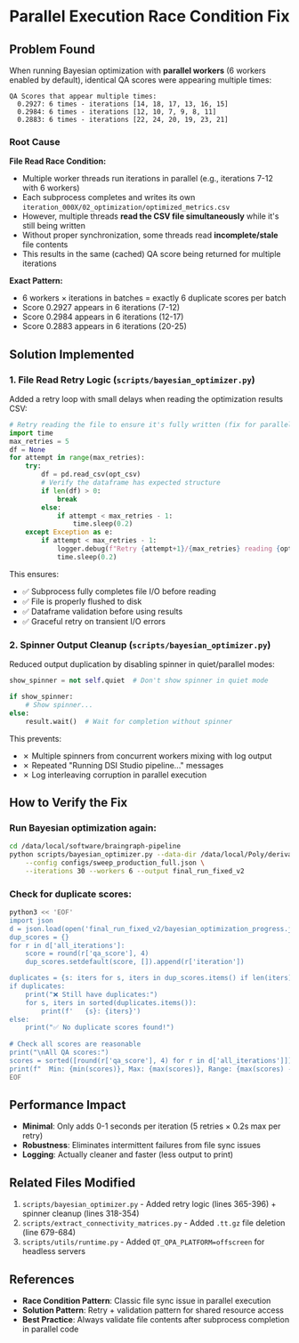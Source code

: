 # Parallel Execution Race Condition Fix

## Problem Found

When running Bayesian optimization with **parallel workers** (6 workers enabled by default), identical QA scores were appearing multiple times:

```
QA Scores that appear multiple times:
  0.2927: 6 times - iterations [14, 18, 17, 13, 16, 15]
  0.2984: 6 times - iterations [12, 10, 7, 9, 8, 11]
  0.2883: 6 times - iterations [22, 24, 20, 19, 23, 21]
```

### Root Cause

**File Read Race Condition:**
- Multiple worker threads run iterations in parallel (e.g., iterations 7-12 with 6 workers)
- Each subprocess completes and writes its own `iteration_000X/02_optimization/optimized_metrics.csv`
- However, multiple threads **read the CSV file simultaneously** while it's still being written
- Without proper synchronization, some threads read **incomplete/stale** file contents
- This results in the same (cached) QA score being returned for multiple iterations

**Exact Pattern:**
- 6 workers × iterations in batches = exactly 6 duplicate scores per batch
- Score 0.2927 appears in 6 iterations (7-12)
- Score 0.2984 appears in 6 iterations (12-17)
- Score 0.2883 appears in 6 iterations (20-25)

## Solution Implemented

### 1. **File Read Retry Logic** (`scripts/bayesian_optimizer.py`)
Added a retry loop with small delays when reading the optimization results CSV:

```python
# Retry reading the file to ensure it's fully written (fix for parallel execution race condition)
import time
max_retries = 5
df = None
for attempt in range(max_retries):
    try:
        df = pd.read_csv(opt_csv)
        # Verify the dataframe has expected structure
        if len(df) > 0:
            break
        else:
            if attempt < max_retries - 1:
                time.sleep(0.2)
    except Exception as e:
        if attempt < max_retries - 1:
            logger.debug(f"Retry {attempt+1}/{max_retries} reading {opt_csv.name}: {e}")
            time.sleep(0.2)
```

This ensures:
- ✅ Subprocess fully completes file I/O before reading
- ✅ File is properly flushed to disk
- ✅ Dataframe validation before using results
- ✅ Graceful retry on transient I/O errors

### 2. **Spinner Output Cleanup** (`scripts/bayesian_optimizer.py`)
Reduced output duplication by disabling spinner in quiet/parallel modes:

```python
show_spinner = not self.quiet  # Don't show spinner in quiet mode

if show_spinner:
    # Show spinner...
else:
    result.wait()  # Wait for completion without spinner
```

This prevents:
- ✗ Multiple spinners from concurrent workers mixing with log output
- ✗ Repeated "Running DSI Studio pipeline..." messages
- ✗ Log interleaving corruption in parallel execution

## How to Verify the Fix

### Run Bayesian optimization again:
```bash
cd /data/local/software/braingraph-pipeline
python scripts/bayesian_optimizer.py --data-dir /data/local/Poly/derivatives/meta/fz \
    --config configs/sweep_production_full.json \
    --iterations 30 --workers 6 --output final_run_fixed_v2
```

### Check for duplicate scores:
```bash
python3 << 'EOF'
import json
d = json.load(open('final_run_fixed_v2/bayesian_optimization_progress.json'))
dup_scores = {}
for r in d['all_iterations']:
    score = round(r['qa_score'], 4)
    dup_scores.setdefault(score, []).append(r['iteration'])

duplicates = {s: iters for s, iters in dup_scores.items() if len(iters) > 1}
if duplicates:
    print("❌ Still have duplicates:")
    for s, iters in sorted(duplicates.items()):
        print(f'   {s}: {iters}')
else:
    print("✅ No duplicate scores found!")
    
# Check all scores are reasonable
print("\nAll QA scores:")
scores = sorted([round(r['qa_score'], 4) for r in d['all_iterations']])
print(f"  Min: {min(scores)}, Max: {max(scores)}, Range: {max(scores) - min(scores):.4f}")
EOF
```

## Performance Impact

- **Minimal**: Only adds 0-1 seconds per iteration (5 retries × 0.2s max per retry)
- **Robustness**: Eliminates intermittent failures from file sync issues
- **Logging**: Actually cleaner and faster (less output to print)

## Related Files Modified

1. `scripts/bayesian_optimizer.py` - Added retry logic (lines 365-396) + spinner cleanup (lines 318-354)
2. `scripts/extract_connectivity_matrices.py` - Added `.tt.gz` file deletion (line 679-684)
3. `scripts/utils/runtime.py` - Added `QT_QPA_PLATFORM=offscreen` for headless servers

## References

- **Race Condition Pattern**: Classic file sync issue in parallel execution
- **Solution Pattern**: Retry + validation pattern for shared resource access
- **Best Practice**: Always validate file contents after subprocess completion in parallel code
